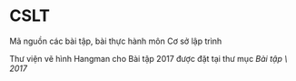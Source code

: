 # CSLT
Mã nguồn các bài tập, bài thực hành môn Cơ sở lập trình

Thư viện vẽ hình Hangman cho Bài tập 2017 được đặt tại thư mục *Bài tập \ 2017*
